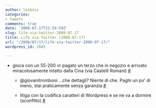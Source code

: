 ```yaml
---
author: leibniz
categories:
- tweets
comments: true
date: '2008-07-17T21:59:59Z'
slug: life-via-twitter-2008-07-17
title: Life via Twitter (2008-07-17)
url: "/2008/07/17/life-via-twitter-2008-07-17/"
wordpress_id: 2845

---
```

* gioca con un 55-200 vr pagato un terzo che in negozio e arrivato miracolosamente intatto dalla Cina (via Castelli Romani) [#](https://twitter.com/leibniz/statuses/861233014)

	
  * @giovanitromboni ...che dettagli? Niente di che. Paghi un po' di meno, stai praticamente senza garanzia [#](https://twitter.com/leibniz/statuses/861377300)

	
  * litiga con la codifica caratteri di Wordpress e se ne va a dormire (sconfitto) [#](https://twitter.com/leibniz/statuses/861377756)


